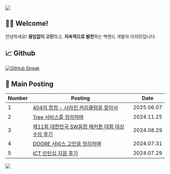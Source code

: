<img src="https://capsule-render.vercel.app/api?type=waving&color=8B6D6D&height=200&section=header" />

## 👋🏻 Welcome!

안녕하세요! **끊임없이 고민**하고, **지속적으로 발전**하는 백엔드 개발자 이지민입니다.

## 📈 Github

[![GitHub Streak](https://streak-stats.demolab.com?user=JJimini&theme=onedark)](https://git.io/streak-stats)

## 📒 Main Posting

| Number | Posting | Date |
|--------|---------|------|
| 1 | [404의 함정 - 사라진 커리큘럼을 찾아서](https://jjimini.github.io/posts/404%EC%9D%98-%ED%95%A8%EC%A0%95-%EC%82%AC%EB%9D%BC%EC%A7%84-%EC%BB%A4%EB%A6%AC%ED%81%98%EB%9F%BC%EC%9D%84-%EC%B0%BE%EC%95%84%EC%84%9C/) | 2025.06.07 |
| 2 | [Tree 서비스를 정리하며](https://jjimini.github.io/posts/Tree-%EC%84%9C%EB%B9%84%EC%8A%A4%EB%A5%BC-%EC%A0%95%EB%A6%AC%ED%95%98%EB%A9%B0/) | 2024.11.25 |
| 3 | [제11회 대한민국 SW융합 해커톤 대회 대상 수상 후기](https://jjimini.github.io/posts/%EC%A0%9C11%ED%9A%8C-%EB%8C%80%ED%95%9C%EB%AF%BC%EA%B5%AD-SW%EC%9C%B5%ED%95%A9-%ED%95%B4%EC%BB%A4%ED%86%A4-%EB%8C%80%ED%9A%8C-%EB%8C%80%EC%83%81-%EC%88%98%EC%83%81-%ED%9B%84%EA%B8%B0/) | 2024.08.29|
| 4 | [DOORE 서비스 고민을 정리하며](https://jjimini.github.io/posts/DOORE-%EC%84%9C%EB%B9%84%EC%8A%A4%EC%9D%98-%EA%B3%A0%EB%AF%BC%EC%9D%84-%EC%A0%95%EB%A6%AC%ED%95%98%EB%A9%B0/) | 2024.07.31 |
| 5 | [ICT 인턴십 지원 후기](https://jjimini.github.io/posts/ICT-%EC%9D%B8%ED%84%B4-%EC%A7%80%EC%9B%90-%ED%9B%84%EA%B8%B0/) | 2024.07.29|

<img src="https://capsule-render.vercel.app/api?type=waving&color=8B6D6D&height=200&section=footer" />

<!--
**JJimini/JJimini** is a ✨ _special_ ✨ repository because its `README.md` (this file) appears on your GitHub profile.

Here are some ideas to get you started:

- 🔭 I’m currently working on ...
- 🌱 I’m currently learning ...
- 👯 I’m looking to collaborate on ...
- 🤔 I’m looking for help with ...
- 💬 Ask me about ...
- 📫 How to reach me: ...
- 😄 Pronouns: ...
- ⚡ Fun fact: ...
-->
